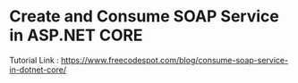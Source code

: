 # Create and Consume SOAP Service in ASP.NET CORE

Tutorial Link : https://www.freecodespot.com/blog/consume-soap-service-in-dotnet-core/
